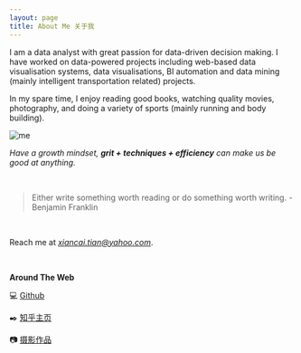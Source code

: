 ```yaml
---
layout: page
title: About Me 关于我
---
```


I am a data analyst with great passion for data-driven decision making. I have worked on data-powered projects including web-based data visualisation systems, data visualisations, BI automation and data mining (mainly intelligent transportation related) projects.

In my spare time, I enjoy reading good books, watching quality movies, photography, and doing a variety of sports (mainly running and body building).

<img src="../imgs/profile_cropped.jpeg?" alt="me" style="max-width:300px;"/>

*Have a growth mindset, **grit + techniques + efficiency** can make us be good at anything.*

<br/>

> Either write something worth reading or do something worth writing.
> -Benjamin Franklin

<br/>

Reach me at *xiancai.tian@yahoo.com*.

<br/>

**Around The Web**

💻 [Github](https://github.com/XiancaiTian/)

✒️ [知乎主页](https://www.zhihu.com/people/shawngo/posts)

📷 [摄影作品](https://tuchong.com/8045265/)

